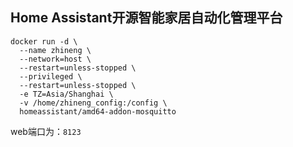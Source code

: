 ## Home Assistant开源智能家居自动化管理平台

```
docker run -d \
  --name zhineng \
  --network=host \
  --restart=unless-stopped \
  --privileged \
  --restart=unless-stopped \
  -e TZ=Asia/Shanghai \
  -v /home/zhineng_config:/config \
  homeassistant/amd64-addon-mosquitto
```

web端口为：`8123`
